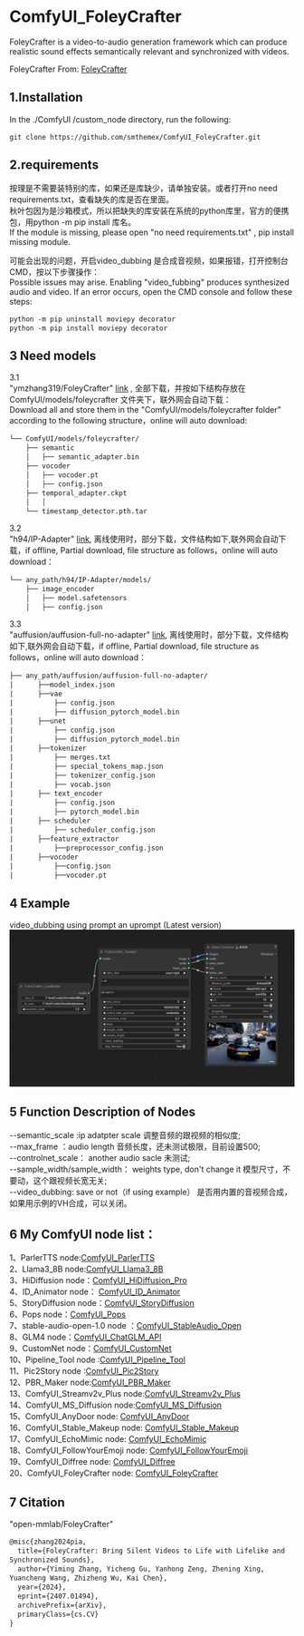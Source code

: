 # ComfyUI_FoleyCrafter
FoleyCrafter is a video-to-audio generation framework which can produce realistic sound effects semantically relevant and synchronized with videos.

FoleyCrafter  From: [FoleyCrafter](https://github.com/open-mmlab/FoleyCrafter)

1.Installation
-----
  In the ./ComfyUI /custom_node directory, run the following:   
```
git clone https://github.com/smthemex/ComfyUI_FoleyCrafter.git
```  
  
2.requirements  
----
按理是不需要装特别的库，如果还是库缺少，请单独安装。或者打开no need requirements.txt，查看缺失的库是否在里面。  
秋叶包因为是沙箱模式，所以把缺失的库安装在系统的python库里，官方的便携包，用python -m pip install 库名。  
If the module is missing, please open "no need requirements.txt" , pip install missing module.    

可能会出现的问题，开启video_dubbing 是合成音视频，如果报错，打开控制台CMD，按以下步骤操作：  
Possible issues may arise. Enabling "video_fubbing" produces synthesized audio and video. If an error occurs, open the CMD console and follow these steps:   

```
python -m pip uninstall moviepy decorator
python -m pip install moviepy decorator
```

3 Need  models
----
3.1   
"ymzhang319/FoleyCrafter"  [link](https://huggingface.co/ymzhang319/FoleyCrafter/tree/main) ,
全部下载，并按如下结构存放在ComfyUI/models/foleycrafter 文件夹下，联外网会自动下载：    
Download all and store them in the "ComfyUI/models/foleycrafter folder" according to the following structure，online will auto download:      

```
└── ComfyUI/models/foleycrafter/
    ├── semantic
    │   ├── semantic_adapter.bin
    ├── vocoder
    │   ├── vocoder.pt
    │   ├── config.json
    ├── temporal_adapter.ckpt
    │   │
    └── timestamp_detector.pth.tar
```
3.2  
"h94/IP-Adapter" [link](https://huggingface.co/h94/IP-Adapter/tree/main/models/image_encoder),
离线使用时，部分下载，文件结构如下,联外网会自动下载，if offline, Partial download, file structure as follows，online will auto download：   
```
└── any_path/h94/IP-Adapter/models/
    ├── image_encoder
    │   ├── model.safetensors
    │   ├── config.json

```
3.3  
"auffusion/auffusion-full-no-adapter" [link](https://huggingface.co/auffusion/auffusion-full-no-adapter/tree/main),
离线使用时，部分下载，文件结构如下,联外网会自动下载，if offline, Partial download, file structure as follows，online will auto download：   
```
├── any_path/auffusion/auffusion-full-no-adapter/
|      ├──model_index.json
|      ├──vae
|          ├── config.json
|          ├── diffusion_pytorch_model.bin
|      ├──unet
|          ├── config.json
|          ├── diffusion_pytorch_model.bin
|      ├──tokenizer
|          ├── merges.txt
|          ├── special_tokens_map.json
|          ├── tokenizer_config.json
|          ├── vocab.json
|      ├── text_encoder
|          ├── config.json
|          ├── pytorch_model.bin  
|      ├── scheduler
|          ├── scheduler_config.json
|      ├──feature_extractor
|          ├──preprocessor_config.json
|      ├──vocoder
|          ├──config.json
|          ├──vocoder.pt
```
4 Example
----
video_dubbing using prompt an uprompt (Latest version)        
![](https://github.com/smthemex/ComfyUI_FoleyCrafter/blob/main/example/example.png)


5 Function Description of Nodes  
---
--semantic_scale :ip adatpter scale 调整音频的跟视频的相似度;   
--max_frame ：audio length  音频长度，还未测试极限，目前设置500;   
--controlnet_scale： another audio sacle  未测试;  
--sample_width/sample_width： weights type, don't change it 模型尺寸，不要动，这个跟视频长宽无关;   
--video_dubbing: save  or not（if using example） 是否用内置的音视频合成，如果用示例的VH合成，可以关闭。  

6 My ComfyUI node list：
-----

1、ParlerTTS node:[ComfyUI_ParlerTTS](https://github.com/smthemex/ComfyUI_ParlerTTS)     
2、Llama3_8B node:[ComfyUI_Llama3_8B](https://github.com/smthemex/ComfyUI_Llama3_8B)      
3、HiDiffusion node：[ComfyUI_HiDiffusion_Pro](https://github.com/smthemex/ComfyUI_HiDiffusion_Pro)   
4、ID_Animator node： [ComfyUI_ID_Animator](https://github.com/smthemex/ComfyUI_ID_Animator)       
5、StoryDiffusion node：[ComfyUI_StoryDiffusion](https://github.com/smthemex/ComfyUI_StoryDiffusion)  
6、Pops node：[ComfyUI_Pops](https://github.com/smthemex/ComfyUI_Pops)   
7、stable-audio-open-1.0 node ：[ComfyUI_StableAudio_Open](https://github.com/smthemex/ComfyUI_StableAudio_Open)        
8、GLM4 node：[ComfyUI_ChatGLM_API](https://github.com/smthemex/ComfyUI_ChatGLM_API)   
9、CustomNet node：[ComfyUI_CustomNet](https://github.com/smthemex/ComfyUI_CustomNet)           
10、Pipeline_Tool node :[ComfyUI_Pipeline_Tool](https://github.com/smthemex/ComfyUI_Pipeline_Tool)    
11、Pic2Story node :[ComfyUI_Pic2Story](https://github.com/smthemex/ComfyUI_Pic2Story)   
12、PBR_Maker node:[ComfyUI_PBR_Maker](https://github.com/smthemex/ComfyUI_PBR_Maker)      
13、ComfyUI_Streamv2v_Plus node:[ComfyUI_Streamv2v_Plus](https://github.com/smthemex/ComfyUI_Streamv2v_Plus)   
14、ComfyUI_MS_Diffusion node:[ComfyUI_MS_Diffusion](https://github.com/smthemex/ComfyUI_MS_Diffusion)   
15、ComfyUI_AnyDoor node: [ComfyUI_AnyDoor](https://github.com/smthemex/ComfyUI_AnyDoor)  
16、ComfyUI_Stable_Makeup node: [ComfyUI_Stable_Makeup](https://github.com/smthemex/ComfyUI_Stable_Makeup)  
17、ComfyUI_EchoMimic node:  [ComfyUI_EchoMimic](https://github.com/smthemex/ComfyUI_EchoMimic)   
18、ComfyUI_FollowYourEmoji node: [ComfyUI_FollowYourEmoji](https://github.com/smthemex/ComfyUI_FollowYourEmoji)   
19、ComfyUI_Diffree node: [ComfyUI_Diffree](https://github.com/smthemex/ComfyUI_Diffree)    
20、ComfyUI_FoleyCrafter node: [ComfyUI_FoleyCrafter](https://github.com/smthemex/ComfyUI_FoleyCrafter)

7 Citation
------
"open-mmlab/FoleyCrafter"
```
@misc{zhang2024pia,
  title={FoleyCrafter: Bring Silent Videos to Life with Lifelike and Synchronized Sounds},
  author={Yiming Zhang, Yicheng Gu, Yanhong Zeng, Zhening Xing, Yuancheng Wang, Zhizheng Wu, Kai Chen},
  year={2024},
  eprint={2407.01494},
  archivePrefix={arXiv},
  primaryClass={cs.CV}
}
```

